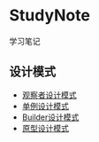# StudyNote
学习笔记
## 设计模式
* [观察者设计模式](DesignPatterns/观察者模式.md)
* [单例设计模式](DesignPatterns/单例模式.md)
* [Builder设计模式](DesignPatterns/Builder模式.md)
* [原型设计模式](DesignPatterns/原型模式.md)

